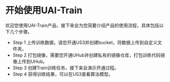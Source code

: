 

# 开始使用UAI-Train

欢迎您使用UAI-Train产品，接下来会为您简要介绍产品的使用流程，具体包括以下几个步骤。

  - Step 1
	上传训练数据，请您开通US3并创建bucket，将数据上传到自定义文件夹。
  - Step 2
	打包镜像，需要您开通UHub并创建私有的镜像仓库，打包训练代码镜像上传到UHub。
  - Step 3
	创建Train训练任务，接下来会演示开通过程。
  - Step 4
	获得训练结果，可以在US3查看算法模型。